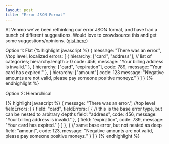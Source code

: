 ```yaml
---
layout: post
title: "Error JSON Format"
---
```


At Venmo we've been rethinking our error JSON format, and have had a bunch of different suggestions. Would love to crowdsource this and get some suggestions/opinions. ([gist here](https://gist.github.com/ronshapiro/11059002))

Option 1: Flat
{% highlight javascript %}
{
    message: "There was an error.", //top level, localized
    errors: [
        {
            hierarchy: ["card", "address"], // list of categories; hierarchy.length > 0
            code: 456,
            message: "Your billing address is invalid."
        },
        {
            hierarchy: ["card", "expiration"],
            code: 789,
            message: "Your card has expired."
        },
        {
            hierarchy: ["amount"]
            code: 123
            message: "Negative amounts are not valid, please pay someone positive moneyz."
        }
    ]
}
{% endhighlight %}

Option 2: Hierarchical

{% highlight javascript %}
{
    message: "There was an error.", //top level
    fieldErrors: [
        {
            field:  "card",
            fieldErrors: [
                {
                    // this is the base error type, but can be nested to arbitrary depths
                    field: "address",
                    code: 456,
                    message: "Your billing address is invalid."
                },
                {
                    field: "expiration",
                    code: 789,
                    message: "Your card has expired."
                }
            ]
        },
        {
            // same base error, but not nested as deep
            field:  "amount",
            code: 123,
            message: "Negative amounts are not valid, please pay someone positive moneyz."
        }
    ]
}
{% endhighlight %}
